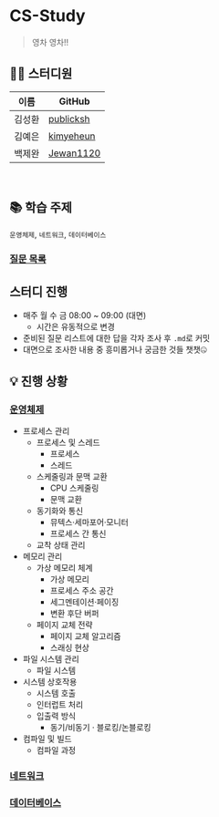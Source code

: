 # CS-Study
> 영차 영차!!

## 👨‍💻 스터디원
| 이름   | GitHub |
|--------|--------|
| 김성환 | [publicksh][1] |
| 김예은 | [kimyeheun][2] |
| 백제완 | [Jewan1120][3] |

[1]: https://github.com/publicksh
[2]: https://github.com/kimyeheun
[3]: https://github.com/Jewan1120
<br/>

## 📚 학습 주제
`운영체제`, `네트워크`, `데이터베이스`

### [질문 목록](https://band-gallon-9de.notion.site/SSAFY-CS-1827be92ddd780ea8d81df63a1263044?pvs=4)

## 스터디 진행
- 매주 월 수 금 08:00 ~ 09:00 (대면)
    - 시간은 유동적으로 변경
- 준비된 질문 리스트에 대한 답을 각자 조사 후 `.md`로 커밋
- 대면으로 조사한 내용 중 흥미롭거나 궁금한 것들 챗챗🤐

## 💡 진행 상황
### [운영체제](./operating_system/)
- 프로세스 관리
  - 프로세스 및 스레드
    - 프로세스
    - 스레드
  - 스케줄링과 문맥 교환
    - CPU 스케줄링
    - 문맥 교환
  - 동기화와 통신
    - 뮤텍스·세마포어·모니터
    - 프로세스 간 통신
  - 교착 상태 관리
- 메모리 관리
  - 가상 메모리 체계
    - 가상 메모리
    - 프로세스 주소 공간
    - 세그멘테이션·페이징
    - 변환 후단 버퍼
  - 페이지 교체 전략
    - 페이지 교체 알고리즘
    - 스래싱 현상
- 파일 시스템 관리
  - 파일 시스템
- 시스템 상호작용
  - 시스템 호출
  - 인터럽트 처리
  - 입출력 방식
    - 동기/비동기 · 블로킹/논블로킹
- 컴파일 및 빌드
  - 컴파일 과정
### [네트워크](./network/)
### [데이터베이스](./database/)
